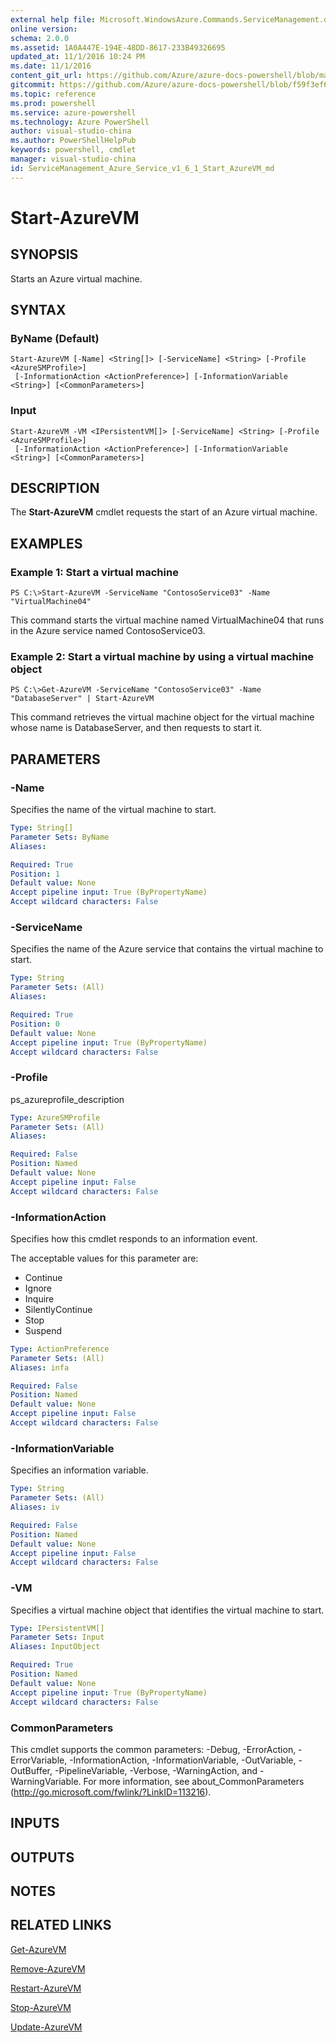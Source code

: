 ```yaml
---
external help file: Microsoft.WindowsAzure.Commands.ServiceManagement.dll-Help.xml
online version: 
schema: 2.0.0
ms.assetid: 1A0A447E-194E-48DD-8617-233B49326695
updated_at: 11/1/2016 10:24 PM
ms.date: 11/1/2016
content_git_url: https://github.com/Azure/azure-docs-powershell/blob/master/azureps-cmdlets-docs/ServiceManagement/Azure.Service/v1.6.1/Start-AzureVM.md
gitcommit: https://github.com/Azure/azure-docs-powershell/blob/f59f3ef60bc592383812213e69fd77ba950759ed/azureps-cmdlets-docs/ServiceManagement/Azure.Service/v1.6.1/Start-AzureVM.md
ms.topic: reference
ms.prod: powershell
ms.service: azure-powershell
ms.technology: Azure PowerShell
author: visual-studio-china
ms.author: PowerShellHelpPub
keywords: powershell, cmdlet
manager: visual-studio-china
id: ServiceManagement_Azure_Service_v1_6_1_Start_AzureVM_md
---
```


# Start-AzureVM

## SYNOPSIS
Starts an Azure virtual machine.

## SYNTAX

### ByName (Default)
```
Start-AzureVM [-Name] <String[]> [-ServiceName] <String> [-Profile <AzureSMProfile>]
 [-InformationAction <ActionPreference>] [-InformationVariable <String>] [<CommonParameters>]
```

### Input
```
Start-AzureVM -VM <IPersistentVM[]> [-ServiceName] <String> [-Profile <AzureSMProfile>]
 [-InformationAction <ActionPreference>] [-InformationVariable <String>] [<CommonParameters>]
```

## DESCRIPTION
The **Start-AzureVM** cmdlet requests the start of an Azure virtual machine.

## EXAMPLES

### Example 1: Start a virtual machine
```
PS C:\>Start-AzureVM -ServiceName "ContosoService03" -Name "VirtualMachine04"
```

This command starts the virtual machine named VirtualMachine04 that runs in the Azure service named ContosoService03.

### Example 2: Start a virtual machine by using a virtual machine object
```
PS C:\>Get-AzureVM -ServiceName "ContosoService03" -Name "DatabaseServer" | Start-AzureVM
```

This command retrieves the virtual machine object for the virtual machine whose name is DatabaseServer, and then requests to start it.

## PARAMETERS

### -Name
Specifies the name of the virtual machine to start.

```yaml
Type: String[]
Parameter Sets: ByName
Aliases: 

Required: True
Position: 1
Default value: None
Accept pipeline input: True (ByPropertyName)
Accept wildcard characters: False
```

### -ServiceName
Specifies the name of the Azure service that contains the virtual machine to start.

```yaml
Type: String
Parameter Sets: (All)
Aliases: 

Required: True
Position: 0
Default value: None
Accept pipeline input: True (ByPropertyName)
Accept wildcard characters: False
```

### -Profile
ps_azureprofile_description

```yaml
Type: AzureSMProfile
Parameter Sets: (All)
Aliases: 

Required: False
Position: Named
Default value: None
Accept pipeline input: False
Accept wildcard characters: False
```

### -InformationAction
Specifies how this cmdlet responds to an information event.

The acceptable values for this parameter are:

- Continue
- Ignore
- Inquire
- SilentlyContinue
- Stop
- Suspend

```yaml
Type: ActionPreference
Parameter Sets: (All)
Aliases: infa

Required: False
Position: Named
Default value: None
Accept pipeline input: False
Accept wildcard characters: False
```

### -InformationVariable
Specifies an information variable.

```yaml
Type: String
Parameter Sets: (All)
Aliases: iv

Required: False
Position: Named
Default value: None
Accept pipeline input: False
Accept wildcard characters: False
```

### -VM
Specifies a virtual machine object that identifies the virtual machine to start.

```yaml
Type: IPersistentVM[]
Parameter Sets: Input
Aliases: InputObject

Required: True
Position: Named
Default value: None
Accept pipeline input: True (ByPropertyName)
Accept wildcard characters: False
```

### CommonParameters
This cmdlet supports the common parameters: -Debug, -ErrorAction, -ErrorVariable, -InformationAction, -InformationVariable, -OutVariable, -OutBuffer, -PipelineVariable, -Verbose, -WarningAction, and -WarningVariable. For more information, see about_CommonParameters (http://go.microsoft.com/fwlink/?LinkID=113216).

## INPUTS

## OUTPUTS

## NOTES

## RELATED LINKS

[Get-AzureVM](xref:ServiceManagement/Azure.Service/v1.6.1/Get-AzureVM.md)

[Remove-AzureVM](xref:ServiceManagement/Azure.Service/v1.6.1/Remove-AzureVM.md)

[Restart-AzureVM](xref:ServiceManagement/Azure.Service/v1.6.1/Restart-AzureVM.md)

[Stop-AzureVM](xref:ServiceManagement/Azure.Service/v1.6.1/Stop-AzureVM.md)

[Update-AzureVM](xref:ServiceManagement/Azure.Service/v1.6.1/Update-AzureVM.md)


